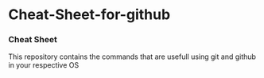 # Cheat-Sheet-for-github
<h3>Cheat Sheet</h3>
  <p>This repository contains the commands that are usefull using git and github in your respective OS</p>
